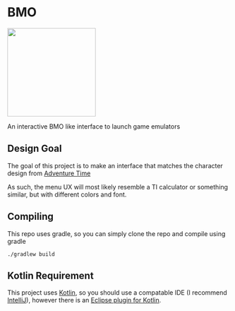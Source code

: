 # BMO
<img src="https://camo.githubusercontent.com/94f028087a5bbe6d7511c2a7bf4162b0034b1229/68747470733a2f2f7261772e6769746875622e636f6d2f616e746f696e656c797365742f626d6f2f6d61737465722f626d6f2e706e67" width="200">


An interactive BMO like interface to launch game emulators

## Design Goal

The goal of this project is to make an interface that matches the character design from [Adventure Time](http://adventuretime.wikia.com/wiki/BMO)

As such, the menu UX will most likely resemble a TI calculator or something similar, but with different colors and font.

## Compiling

This repo uses gradle, so you can simply clone the repo and compile using gradle

```
./gradlew build
```

## Kotlin Requirement

This project uses [Kotlin](https://kotlinlang.org/), so you should use a compatable IDE (I recommend [IntelliJ](https://www.jetbrains.com/idea/)), however there is an [Eclipse plugin for Kotlin](https://github.com/JetBrains/kotlin-eclipse).
